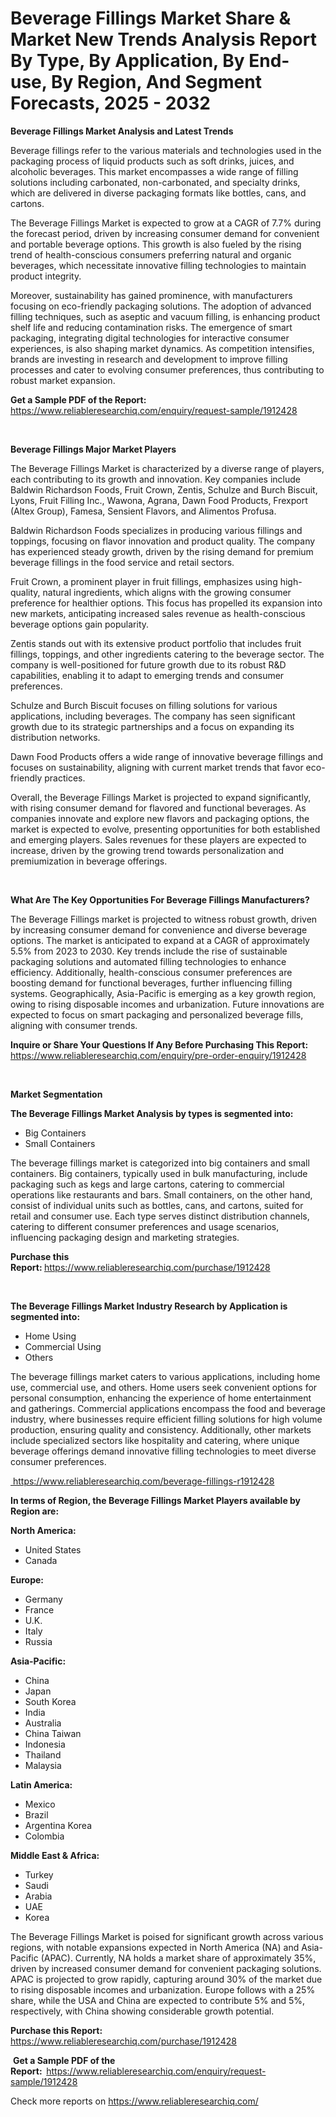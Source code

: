 <p><h1>Beverage Fillings Market Share & Market New Trends Analysis Report By Type, By Application, By End-use, By Region, And Segment Forecasts, 2025 - 2032</h1></p><p><strong>Beverage Fillings Market Analysis and Latest Trends</strong></p>
<p><p>Beverage fillings refer to the various materials and technologies used in the packaging process of liquid products such as soft drinks, juices, and alcoholic beverages. This market encompasses a wide range of filling solutions including carbonated, non-carbonated, and specialty drinks, which are delivered in diverse packaging formats like bottles, cans, and cartons. </p><p>The Beverage Fillings Market is expected to grow at a CAGR of 7.7% during the forecast period, driven by increasing consumer demand for convenient and portable beverage options. This growth is also fueled by the rising trend of health-conscious consumers preferring natural and organic beverages, which necessitate innovative filling technologies to maintain product integrity. </p><p>Moreover, sustainability has gained prominence, with manufacturers focusing on eco-friendly packaging solutions. The adoption of advanced filling techniques, such as aseptic and vacuum filling, is enhancing product shelf life and reducing contamination risks. The emergence of smart packaging, integrating digital technologies for interactive consumer experiences, is also shaping market dynamics. As competition intensifies, brands are investing in research and development to improve filling processes and cater to evolving consumer preferences, thus contributing to robust market expansion.</p></p>
<p><strong>Get a Sample PDF of the Report:&nbsp;</strong> <a href="https://www.reliableresearchiq.com/enquiry/request-sample/1912428?utm_campaign=2321&utm_medium=2&utm_source=Github&utm_content=ia&utm_term=07042025&utm_id=beverage-fillings">https://www.reliableresearchiq.com/enquiry/request-sample/1912428</a></p>
<p>&nbsp;</p>
<p><strong>Beverage Fillings Major Market Players</strong></p>
<p><p>The Beverage Fillings Market is characterized by a diverse range of players, each contributing to its growth and innovation. Key companies include Baldwin Richardson Foods, Fruit Crown, Zentis, Schulze and Burch Biscuit, Lyons, Fruit Filling Inc., Wawona, Agrana, Dawn Food Products, Frexport (Altex Group), Famesa, Sensient Flavors, and Alimentos Profusa.</p><p>Baldwin Richardson Foods specializes in producing various fillings and toppings, focusing on flavor innovation and product quality. The company has experienced steady growth, driven by the rising demand for premium beverage fillings in the food service and retail sectors. </p><p>Fruit Crown, a prominent player in fruit fillings, emphasizes using high-quality, natural ingredients, which aligns with the growing consumer preference for healthier options. This focus has propelled its expansion into new markets, anticipating increased sales revenue as health-conscious beverage options gain popularity.</p><p>Zentis stands out with its extensive product portfolio that includes fruit fillings, toppings, and other ingredients catering to the beverage sector. The company is well-positioned for future growth due to its robust R&D capabilities, enabling it to adapt to emerging trends and consumer preferences.</p><p>Schulze and Burch Biscuit focuses on filling solutions for various applications, including beverages. The company has seen significant growth due to its strategic partnerships and a focus on expanding its distribution networks. </p><p>Dawn Food Products offers a wide range of innovative beverage fillings and focuses on sustainability, aligning with current market trends that favor eco-friendly practices.</p><p>Overall, the Beverage Fillings Market is projected to expand significantly, with rising consumer demand for flavored and functional beverages. As companies innovate and explore new flavors and packaging options, the market is expected to evolve, presenting opportunities for both established and emerging players. Sales revenues for these players are expected to increase, driven by the growing trend towards personalization and premiumization in beverage offerings.</p></p>
<p>&nbsp;</p>
<p><strong>What Are The Key Opportunities For Beverage Fillings Manufacturers?</strong></p>
<p><p>The Beverage Fillings market is projected to witness robust growth, driven by increasing consumer demand for convenience and diverse beverage options. The market is anticipated to expand at a CAGR of approximately 5.5% from 2023 to 2030. Key trends include the rise of sustainable packaging solutions and automated filling technologies to enhance efficiency. Additionally, health-conscious consumer preferences are boosting demand for functional beverages, further influencing filling systems. Geographically, Asia-Pacific is emerging as a key growth region, owing to rising disposable incomes and urbanization. Future innovations are expected to focus on smart packaging and personalized beverage fills, aligning with consumer trends.</p></p>
<p><strong>Inquire or Share Your Questions If Any Before Purchasing This Report:</strong> <a href="https://www.reliableresearchiq.com/enquiry/pre-order-enquiry/1912428?utm_campaign=2321&utm_medium=2&utm_source=Github&utm_content=ia&utm_term=07042025&utm_id=beverage-fillings">https://www.reliableresearchiq.com/enquiry/pre-order-enquiry/1912428</a></p>
<p>&nbsp;</p>
<p><strong>Market Segmentation</strong></p>
<p><strong>The Beverage Fillings Market Analysis by types is segmented into:</strong></p>
<p><ul><li>Big Containers</li><li>Small Containers</li></ul></p>
<p><p>The beverage fillings market is categorized into big containers and small containers. Big containers, typically used in bulk manufacturing, include packaging such as kegs and large cartons, catering to commercial operations like restaurants and bars. Small containers, on the other hand, consist of individual units such as bottles, cans, and cartons, suited for retail and consumer use. Each type serves distinct distribution channels, catering to different consumer preferences and usage scenarios, influencing packaging design and marketing strategies.</p></p>
<p><strong>Purchase this Report:&nbsp;</strong><a href="https://www.reliableresearchiq.com/purchase/1912428?utm_campaign=2321&utm_medium=2&utm_source=Github&utm_content=ia&utm_term=07042025&utm_id=beverage-fillings">https://www.reliableresearchiq.com/purchase/1912428</a></p>
<p>&nbsp;</p>
<p><strong>The Beverage Fillings Market Industry Research by Application is segmented into:</strong></p>
<p><ul><li>Home Using</li><li>Commercial Using</li><li>Others</li></ul></p>
<p><p>The beverage fillings market caters to various applications, including home use, commercial use, and others. Home users seek convenient options for personal consumption, enhancing the experience of home entertainment and gatherings. Commercial applications encompass the food and beverage industry, where businesses require efficient filling solutions for high volume production, ensuring quality and consistency. Additionally, other markets include specialized sectors like hospitality and catering, where unique beverage offerings demand innovative filling technologies to meet diverse consumer preferences.</p></p>
<p><a href="https://www.reliableresearchiq.com/beverage-fillings-r1912428?utm_campaign=2321&utm_medium=2&utm_source=Github&utm_content=ia&utm_term=07042025&utm_id=beverage-fillings">&nbsp;https://www.reliableresearchiq.com/beverage-fillings-r1912428</a></p>
<p><strong>In terms of Region, the Beverage Fillings Market Players available by Region are:</strong></p>
<p>
    <p> <strong> North America: </strong>
        <ul>
            <li>United States</li>
            <li>Canada</li>
        </ul>
        </p> 
    <p> <strong> Europe: </strong>
        <ul>
            <li>Germany</li>
            <li>France</li>
            <li>U.K.</li>
            <li>Italy</li>
            <li>Russia</li>
        </ul>
        </p> 
    <p> <strong> Asia-Pacific: </strong>
        <ul>
            <li>China</li>
            <li>Japan</li>
            <li>South Korea</li>
            <li>India</li>
            <li>Australia</li>
            <li>China Taiwan</li>
            <li>Indonesia</li>
            <li>Thailand</li>
            <li>Malaysia</li>
        </ul>
        </p> 
    <p> <strong> Latin America: </strong>
        <ul>
            <li>Mexico</li>
            <li>Brazil</li>
            <li>Argentina Korea</li>
            <li>Colombia</li>
        </ul>
        </p> 
    <p> <strong> Middle East & Africa: </strong>
        <ul>
            <li>Turkey</li>
            <li>Saudi</li>
            <li>Arabia</li>
            <li>UAE</li>
            <li>Korea</li>
        </ul>
    </p>
    </p>
<p><p>The Beverage Fillings Market is poised for significant growth across various regions, with notable expansions expected in North America (NA) and Asia-Pacific (APAC). Currently, NA holds a market share of approximately 35%, driven by increased consumer demand for convenient packaging solutions. APAC is projected to grow rapidly, capturing around 30% of the market due to rising disposable incomes and urbanization. Europe follows with a 25% share, while the USA and China are expected to contribute 5% and 5%, respectively, with China showing considerable growth potential.</p></p>
<p><strong>Purchase this Report: </strong><a href="https://www.reliableresearchiq.com/purchase/1912428?utm_campaign=2321&utm_medium=2&utm_source=Github&utm_content=ia&utm_term=07042025&utm_id=beverage-fillings">https://www.reliableresearchiq.com/purchase/1912428</a></p>
<p>&nbsp;<strong>Get a Sample PDF of the Report:&nbsp;&nbsp;</strong><a href="https://www.reliableresearchiq.com/enquiry/request-sample/1912428?utm_campaign=2321&utm_medium=2&utm_source=Github&utm_content=ia&utm_term=07042025&utm_id=beverage-fillings">https://www.reliableresearchiq.com/enquiry/request-sample/1912428</a></p>
<p><strong></strong></p>
<p>Check more reports on <a href="https://www.reliableresearchiq.com/?utm_campaign=2321&utm_medium=2&utm_source=Github&utm_content=ia&utm_term=07042025&utm_id=beverage-fillings">https://www.reliableresearchiq.com/</a></p>